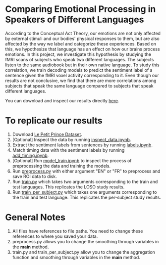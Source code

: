 # Comparing Emotional Processing in Speakers of Different Languages
According to the Conceptual Act Theory, our emotions are not only affected by external stimuli and our bodies' physical responses to them, but are also affected by the way we label and categorize these experiences. Based on this, we hypothesize that language has an effect on how our brains process emotions. In this project, we investigate this hypothesis by studying the fMRI scans of subjects who speak two different languages. The subjects listen to the same audiobook but in their own native language. To study this correlation, we train decoding models to predict the sentiment label of a sentence given the fMRI voxel activity corresponding to it. Even though our results are not conclusive, we find that there are more correlations among subjects that speak the same language compared to subjects that speak different languages.

You can download and inspect our results directly [here](https://github.com/MoemenGaafar/fMRI-Sentiment-Prediction/blob/main/results.zip).

# To replicate our results
1) Download [Le Petit Prince Dataset](https://openneuro.org/datasets/ds003643/versions/2.0.0).
2) [Optional] Inspect the data by running [inspect_data.ipynb](https://github.com/MoemenGaafar/fMRI-Sentiment-Prediction/blob/main/inspect_data.ipynb).
3) Extract the sentiment labels from sentences by running [labels.ipynb](https://github.com/MoemenGaafar/fMRI-Sentiment-Prediction/blob/main/labels.ipynb).
4) Match timing data with the sentiment labels by running [add_timing.ipynb](https://github.com/MoemenGaafar/fMRI-Sentiment-Prediction/blob/main/add_timing.ipynb).
5) [Optional] Run [model_train.ipynb](https://github.com/MoemenGaafar/fMRI-Sentiment-Prediction/blob/main/model_train.ipynb) to inspect the process of preprocessing the data and training the models.
6) Run [preprocess.py](https://github.com/MoemenGaafar/fMRI-Sentiment-Prediction/blob/main/preprocess.py) with either argument "EN" or "FR" to preprocess and save ROI data to disk.
7) Run [train.py](https://github.com/MoemenGaafar/fMRI-Sentiment-Prediction/blob/main/train.py) which takes two arguments corresponding to the train and test languages. This replicates the LOSO study results.
8) Run [train_per_subject.py](https://github.com/MoemenGaafar/fMRI-Sentiment-Prediction/blob/main/train_per_subject.py) which takes one arguments corresponding to the train and test language. This replicates the per-subject study results.

# General Notes
1) All files have references to file paths. You need to change these references to where you saved your data.
2) preprocess.py allows you to change the smoothing through variables in the __main__ method.
3) train.py and train_per_subject.py allow you to change the aggregation function and smoothing through variables in the __main__ method.


